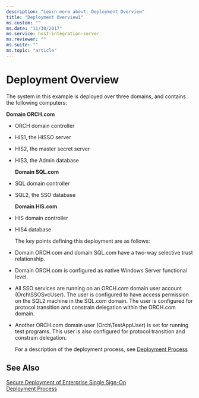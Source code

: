 ```yaml
---
description: "Learn more about: Deployment Overview"
title: "Deployment Overview1"
ms.custom: ""
ms.date: "11/30/2017"
ms.service: host-integration-server
ms.reviewer: ""
ms.suite: ""
ms.topic: "article"
---
```

# Deployment Overview
The system in this example is deployed over three domains, and contains the following computers:  
  
 **Domain ORCH.com**  
  
- ORCH domain controller  
  
- HIS1, the HISSO server  
  
- HIS2, the master secret server  
  
- HIS3, the Admin database  
  
  **Domain SQL.com**  
  
- SQL domain controller  
  
- SQL2, the SSO database  
  
  **Domain HIS.com**  
  
- HIS domain controller  
  
- HIS4 database  
  
  The key points defining this deployment are as follows:  
  
- Domain ORCH.com and domain SQL.com have a two-way selective trust relationship.  
  
- Domain ORCH.com is configured as native Windows Server functional level.  
  
- All SSO services are running on an ORCH.com domain user account (Orch\SSOSvcUser). The user is configured to have access permission on the SQL2 machine in the SQL.com domain. The user is configured for protocol transition and constrain delegation within the ORCH.com domain.  
  
- Another ORCH.com domain user (Orch\TestAppUser) is set for running test programs. This user is also configured for protocol transition and constrain delegation.  
  
  For a description of the deployment process, see [Deployment Process](../esso/deployment-process.md)  
  
## See Also  
 [Secure Deployment of Enterprise Single Sign-On](../esso/secure-deployment-of-enterprise-single-sign-on.md)   
 [Deployment Process](../esso/deployment-process.md)

